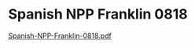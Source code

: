 # Spanish NPP Franklin 0818

[Spanish-NPP-Franklin-0818.pdf](Spanish%20NPP%20Franklin%200818%20fad965299b94452f8077252a77f74884/Spanish-NPP-Franklin-0818.pdf)